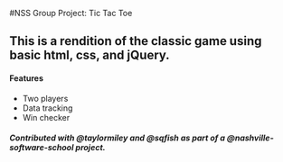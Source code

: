 #NSS Group Project: Tic Tac Toe
## This is a rendition of the classic game using basic html, css, and jQuery.

#### Features
* Two players
* Data tracking
* Win checker 


##### Contributed with @taylormiley and @sqfish as part of a @nashville-software-school project.
